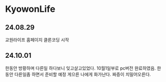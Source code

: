 # KyowonLife

## 24.08.29

교원라이프 홈페이지 클론코딩 시작

## 24.10.01

한동안 방황하며 다른일 하다보니 잊고살고있었다.
10월1일부로 pc버전 완료하였음. 한동안 다른일좀 하면서 준비할 예정
게으른 나에게 화가난다. 짜증이 치밀어오른다.